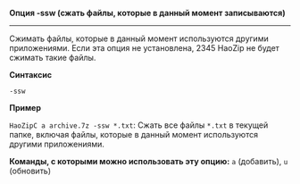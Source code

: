 ﻿**Опция -ssw (сжать файлы, которые в данный момент записываются)**

--------------------------------------------------------------------------------

Сжимать файлы, которые в данный момент используются другими приложениями. Если эта опция не установлена, 2345 HaoZip не будет сжимать такие файлы.

**Синтаксис**

`-ssw`

**Пример**

`HaoZipC a archive.7z -ssw *.txt`: Сжать все файлы `*.txt` в текущей папке, включая файлы, которые в данный момент используются другими приложениями.

**Команды, с которыми можно использовать эту опцию:** `a` (добавить), `u` (обновить)
